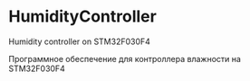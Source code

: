 # HumidityController
Humidity controller on STM32F030F4

Программное обеспечение для контроллера влажности на STM32F030F4